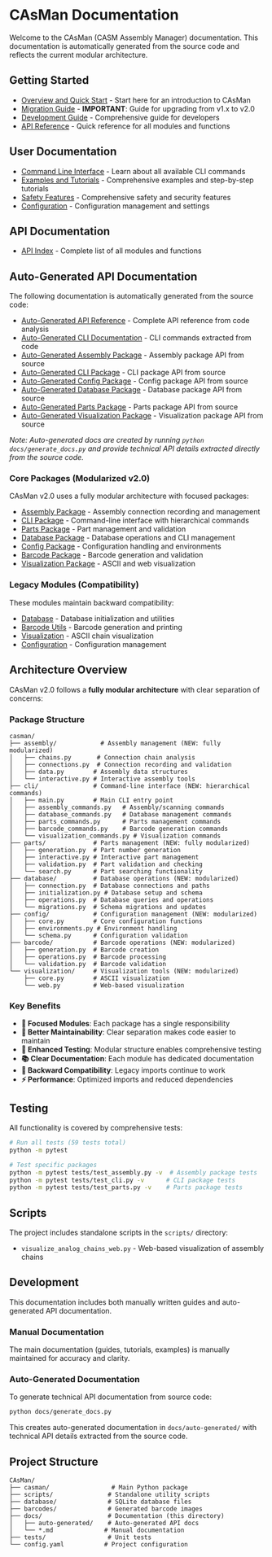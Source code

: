 # CAsMan Documentation

Welcome to the CAsMan (CASM Assembly Manager) documentation. This documentation is automatically generated from the source code and reflects the current modular architecture.

## Getting Started

- [Overview and Quick Start](README.md) - Start here for an introduction to CAsMan
- [Migration Guide](migration_guide.md) - **IMPORTANT**: Guide for upgrading from v1.x to v2.0
- [Development Guide](development.md) - Comprehensive guide for developers
- [API Reference](api_reference.md) - Quick reference for all modules and functions

## User Documentation

- [Command Line Interface](cli.md) - Learn about all available CLI commands
- [Examples and Tutorials](examples.md) - Comprehensive examples and step-by-step tutorials
- [Safety Features](safety_features.md) - Comprehensive safety and security features
- [Configuration](config.md) - Configuration management and settings

## API Documentation

- [API Index](api.md) - Complete list of all modules and functions

## Auto-Generated API Documentation

The following documentation is automatically generated from the source code:

- [Auto-Generated API Reference](auto-generated/api_reference.md) - Complete API reference from code analysis
- [Auto-Generated CLI Documentation](auto-generated/cli.md) - CLI commands extracted from code
- [Auto-Generated Assembly Package](auto-generated/assembly.md) - Assembly package API from source
- [Auto-Generated CLI Package](auto-generated/cli.md) - CLI package API from source  
- [Auto-Generated Config Package](auto-generated/config.md) - Config package API from source
- [Auto-Generated Database Package](auto-generated/database.md) - Database package API from source
- [Auto-Generated Parts Package](auto-generated/parts.md) - Parts package API from source
- [Auto-Generated Visualization Package](auto-generated/visualization.md) - Visualization package API from source

*Note: Auto-generated docs are created by running `python docs/generate_docs.py` and provide technical API details extracted directly from the source code.*

### Core Packages (Modularized v2.0)

CAsMan v2.0 uses a fully modular architecture with focused packages:

- [Assembly Package](assembly.md) - Assembly connection recording and management
- [CLI Package](cli.md) - Command-line interface with hierarchical commands
- [Parts Package](parts.md) - Part management and validation
- [Database Package](database.md) - Database operations and CLI management
- [Config Package](config.md) - Configuration handling and environments
- [Barcode Package](barcode_utils.md) - Barcode generation and validation
- [Visualization Package](visualization.md) - ASCII and web visualization

### Legacy Modules (Compatibility)

These modules maintain backward compatibility:

- [Database](database.md) - Database initialization and utilities
- [Barcode Utils](barcode_utils.md) - Barcode generation and printing  
- [Visualization](visualization.md) - ASCII chain visualization
- [Configuration](config.md) - Configuration management

## Architecture Overview

CAsMan v2.0 follows a **fully modular architecture** with clear separation of concerns:

### Package Structure

```text
casman/
├── assembly/            # Assembly management (NEW: fully modularized)
│   ├── chains.py       # Connection chain analysis
│   ├── connections.py  # Connection recording and validation
│   ├── data.py        # Assembly data structures
│   └── interactive.py # Interactive assembly tools
├── cli/               # Command-line interface (NEW: hierarchical commands)
│   ├── main.py        # Main CLI entry point
│   ├── assembly_commands.py   # Assembly/scanning commands
│   ├── database_commands.py   # Database management commands
│   ├── parts_commands.py      # Parts management commands
│   ├── barcode_commands.py    # Barcode generation commands
│   └── visualization_commands.py # Visualization commands
├── parts/             # Parts management (NEW: fully modularized)
│   ├── generation.py  # Part number generation
│   ├── interactive.py # Interactive part management
│   ├── validation.py  # Part validation and checking
│   └── search.py      # Part searching functionality
├── database/          # Database operations (NEW: modularized)
│   ├── connection.py  # Database connections and paths
│   ├── initialization.py # Database setup and schema
│   ├── operations.py  # Database queries and operations
│   └── migrations.py  # Schema migrations and updates
├── config/            # Configuration management (NEW: modularized)
│   ├── core.py        # Core configuration functions
│   ├── environments.py # Environment handling
│   └── schema.py      # Configuration validation
├── barcode/           # Barcode operations (NEW: modularized)
│   ├── generation.py  # Barcode creation
│   ├── operations.py  # Barcode processing
│   └── validation.py  # Barcode validation
└── visualization/     # Visualization tools (NEW: modularized)
    ├── core.py        # ASCII visualization
    └── web.py         # Web-based visualization
```

### Key Benefits

- **🎯 Focused Modules**: Each package has a single responsibility
- **🔧 Better Maintainability**: Clear separation makes code easier to maintain
- **🧪 Enhanced Testing**: Modular structure enables comprehensive testing
- **📚 Clear Documentation**: Each module has dedicated documentation
- **🔄 Backward Compatibility**: Legacy imports continue to work
- **⚡ Performance**: Optimized imports and reduced dependencies

## Testing

All functionality is covered by comprehensive tests:

```bash
# Run all tests (59 tests total)
python -m pytest

# Test specific packages
python -m pytest tests/test_assembly.py -v  # Assembly package tests
python -m pytest tests/test_cli.py -v      # CLI package tests
python -m pytest tests/test_parts.py -v    # Parts package tests
```

## Scripts

The project includes standalone scripts in the `scripts/` directory:

- `visualize_analog_chains_web.py` - Web-based visualization of assembly chains

## Development

This documentation includes both manually written guides and auto-generated API documentation.

### Manual Documentation

The main documentation (guides, tutorials, examples) is manually maintained for accuracy and clarity.

### Auto-Generated Documentation

To generate technical API documentation from source code:

```bash
python docs/generate_docs.py
```

This creates auto-generated documentation in `docs/auto-generated/` with technical API details extracted from the source code.

## Project Structure

```text
CAsMan/
├── casman/                 # Main Python package
├── scripts/               # Standalone utility scripts
├── database/              # SQLite database files
├── barcodes/              # Generated barcode images
├── docs/                  # Documentation (this directory)
│   ├── auto-generated/    # Auto-generated API docs
│   └── *.md              # Manual documentation
├── tests/                 # Unit tests
└── config.yaml           # Project configuration
```
